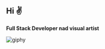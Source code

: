 ## Hi ✌️

**Full Stack Developer nad visual artist**

![giphy](https://github.com/user-attachments/assets/a0628663-8718-47c2-9fee-ce1337006d79)

